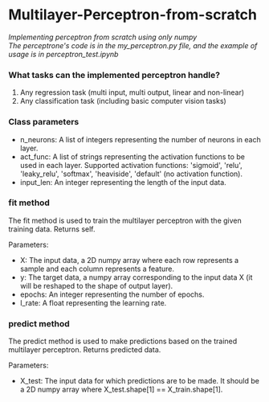 # Multilayer-Perceptron-from-scratch
*Implementing perceptron from scratch using only numpy*  
*The perceptrone's code is in the my_perceptron.py file, and the example of usage is in perceptron_test.ipynb*

### What tasks can the implemented perceptron handle?  

1) Any regression task (multi input, multi output, linear and non-linear)
2) Any classification task (including basic computer vision tasks)

### Class parameters

- n_neurons: A list of integers representing the number of neurons in each layer.
- act_func: A list of strings representing the activation functions to be used in each layer. Supported activation functions: 'sigmoid', 'relu', 'leaky_relu', 'softmax', 'heaviside', 'default' (no activation function).
- input_len: An integer representing the length of the input data.

### fit method

The fit method is used to train the multilayer perceptron with the given training data. Returns self.  

Parameters:
 - X: The input data, a 2D numpy array where each row represents a sample and each column represents a feature.
 - y: The target data, a numpy array corresponding to the input data X (it will be reshaped to the shape of output layer).
 - epochs: An integer representing the number of epochs.
 - l_rate: A float representing the learning rate.

### predict method

The predict method is used to make predictions based on the trained multilayer perceptron. Returns predicted data.  

Parameters:  
 - X_test: The input data for which predictions are to be made. It should be a 2D numpy array where X_test.shape[1] == X_train.shape[1].

